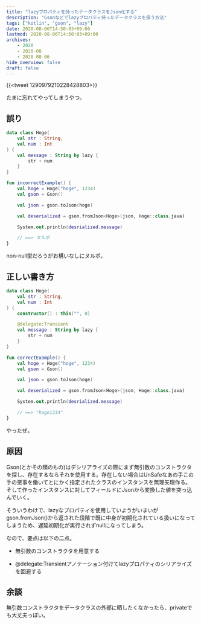 ```yaml
---
title: "lazyプロパティを持ったデータクラスをJson化する"
description: "Gsonなどでlazyプロパティ持ったデータクラスを扱う方法"
tags: ["kotlin", "gson", "lazy"]
date: 2020-08-06T14:50:03+09:00
lastmod: 2020-08-06T14:50:03+09:00
archives:
    - 2020
    - 2020-08
    - 2020-08-06
hide_overview: false
draft: false
---
```


{{<tweet 1290979210228428803>}}

たまに忘れてやってしまうやつ。

## 誤り

```kt
data class Hoge(
    val str : String,
    val num : Int
) {
    val message : String by lazy {
        str + num
    }
}
```

```kt
fun incorrectExample() {
    val hoge = Hoge("hoge", 1234)
    val gson = Gson()

    val json = gson.toJson(hoge)

    val deserialized = gson.fromJson<Hoge>(json, Hoge::class.java)

    System.out.println(desrialized.message)

    // ==> ヌルポ
}
```

non-null型だろうがお構いなしにヌルポ。

## 正しい書き方

```kt
data class Hoge(
    val str : String,
    val num : Int
) {
    constructor() : this("", 0)

    @delegate:Transient
    val message : String by lazy {
        str + num
    }
}
```

```kt
fun correctExample() {
    val hoge = Hoge("hoge", 1234)
    val gson = Gson()

    val json = gson.toJson(hoge)

    val deserialized = gson.fromJson<Hoge>(json, Hoge::class.java)

    System.out.println(desrialized.message)

    // ==> "hoge1234"
}
```

やったぜ。

## 原因

Gson(とかその類のもの)はデシリアライズの際にまず無引数のコンストラクタを探し、存在するならそれを使用する。存在しない場合はUnSafeなあの手この手の悪事を働いてとにかく指定されたクラスのインスタンスを無理矢理作る。  
そして作ったインスタンスに対してフィールドにJsonから変換した値を突っ込んでいく。

そういうわけで、lazyなプロパティを使用していようがいまいがgson.fromJson()から返された段階で既に中身が初期化されている扱いになってしまうため、遅延初期化が実行されずnullになってしまう。

なので、要点は以下の二点。

- 無引数のコンストラクタを用意する

- @delegate:Transientアノテーション付けてlazyプロパティのシリアライズを回避する

## 余談

無引数コンストラクタをデータクラスの外部に晒したくなかったら、privateでも大丈夫っぽい。
